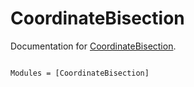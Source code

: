 # CoordinateBisection

Documentation for [CoordinateBisection](https://github.com/anicusan/CoordinateBisection.jl).

```@index
```

```@autodocs
Modules = [CoordinateBisection]
```

